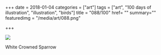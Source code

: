 +++
date = 2018-01-04
categories = ["art"]
tags = ["art", "100 days of illustration", "illustration", "birds"]
title = "088/100"
href= ""
summary=""
featuredimg = "/media/art/088.png"

+++

<img src="/media/art/088.png" />

White Crowned Sparrow
